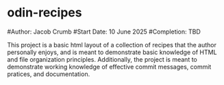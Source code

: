 # odin-recipes
#Author: Jacob Crumb
#Start Date: 10 June 2025
#Completion: TBD

This project is a basic html layout of a collection of recipes that the author personally enjoys,
and is meant to demonstrate basic knowledge of HTML and file organization principles. Additionally,
the project is meant to demonstrate working knowledge of effective commit messages, commit pratices,
and documentation.
